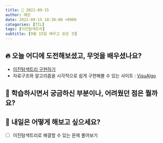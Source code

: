 ```yaml
---
title: 📸 2022-09-15
author: 예은
date: 2022-09-15 18:30:00 +0900
categories: [TIL]
tags: [이진탐색트리]
subtitle: [9월 15일 배우고 읽은 것]
---
```


## 🔥 오늘 어디에 도전해보셨고, 무엇을 배우셨나요?

- [이진탐색트리 구현하기](/posts/data-structure-binarysearchtree)
- 자료구조와 알고리즘을 시각적으로 쉽게 구현해볼 수 있는 사이트 : [VisuAlgo](https://visualgo.net/)

## 🌊 학습하시면서 궁금하신 부분이나, 어려웠던 점은 뭘까요?

## 🌟 내일은 어떻게 해보고 싶으세요?

- [ ] 이진탐색트리로 해결할 수 있는 문제 풀어보기
